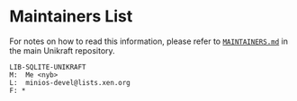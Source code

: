 # Maintainers List

For notes on how to read this information, please refer to [`MAINTAINERS.md`](https://github.com/unikraft/unikraft/tree/staging/MAINTAINERS.md) in
the main Unikraft repository.

	LIB-SQLITE-UNIKRAFT
	M:	Me <nyb>
	L:	minios-devel@lists.xen.org
	F: *
